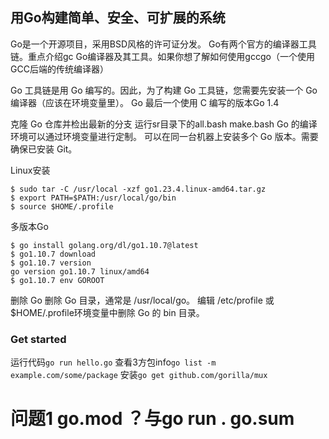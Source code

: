 ## 用Go构建简单、安全、可扩展的系统
Go是一个开源项目，采用BSD风格的许可证分发。
Go有两个官方的编译器工具链。重点介绍gc Go编译器及其工具。如果你想了解如何使用gccgo（一个使用GCC后端的传统编译器）

Go 工具链是用 Go 编写的。因此，为了构建 Go 工具链，您需要先安装一个 Go 编译器（应该在环境变量里）。
Go 最后一个使用 C 编写的版本Go 1.4

克隆 Go 仓库并检出最新的分支
运行sr目录下的all.bash make.bash
Go 的编译环境可以通过环境变量进行定制。
可以在同一台机器上安装多个 Go 版本。需要确保已安装 Git。

Linux安装
```
$ sudo tar -C /usr/local -xzf go1.23.4.linux-amd64.tar.gz
$ export PATH=$PATH:/usr/local/go/bin
$ source $HOME/.profile
```

多版本Go
```
$ go install golang.org/dl/go1.10.7@latest
$ go1.10.7 download
$ go1.10.7 version
go version go1.10.7 linux/amd64
$ go1.10.7 env GOROOT
```

删除 Go
删除 Go 目录，通常是 /usr/local/go。
编辑 /etc/profile 或 $HOME/.profile环境变量中删除 Go 的 bin 目录。



### Get started

运行代码`go run hello.go`
查看3方包info`go list -m example.com/some/package`
安装`go get github.com/gorilla/mux`

# 问题1 go.mod ？与go run . go.sum
